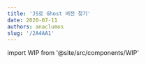 ```yaml
---
title: 'JS로 Ghost 버전 찾기'
date: 2020-07-11
authors: anaclumos
slug: '/2A4AA1'
---
```


import WIP from '@site/src/components/WIP'

<WIP state="translating" />
